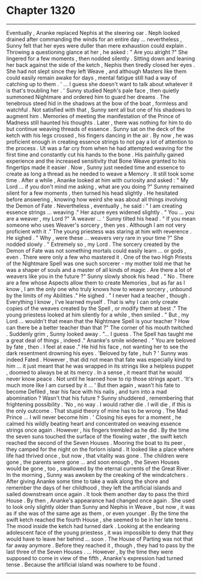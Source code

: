 
# Chapter 1320


---

Eventually , Ananke replaced Nephis at the steering oar . Neph looked drained after commanding the winds for an entire day ... nevertheless , Sunny felt that her eyes were duller than mere exhaustion could explain . Throwing a questioning glance at her , he asked :
" Are you alright ?"
She lingered for a few moments , then nodded silently . Sitting down and leaning her back against the side of the ketch , Nephis then tiredly closed her eyes . She had not slept since they left Weave , and although Masters like them could easily remain awake for days , mental fatigue still had a way of catching up to them .
' ... I guess she doesn't want to talk about whatever it is that's troubling her . ' Sunny studied Neph's pale face , then quietly summoned Nightmare and ordered him to guard her dreams . The tenebrous steed hid in the shadows at the bow of the boat , formless and watchful . Not satisfied with that , Sunny sent all but one of his shadows to augment him .
Memories of meeting the manifestation of the Prince of Madness still haunted his thoughts .
Later , there was nothing for him to do but continue weaving threads of essence . Sunny sat on the deck of the ketch with his legs crossed , his fingers dancing in the air . By now , he was proficient enough in creating essence strings to not pay a lot of attention to the process . Ut was a far cry from when he had attempted weaving for the first time and constantly cut his hands to the bone .
His painfully gained experience and the increased sensitivity that Bone Weave granted to his fingertips made it easier . Now , Sunny just needed time and essence to create as long a thread as he needed to weave a Memory .
It still took some time .
After a while , Ananke looked at him with curiosity and asked :
" My Lord ... if you don't mind me asking , what are you doing ?"
Sunny remained silent for a few moments , then turned his head slightly . He hesitated before answering , knowing how weird she was about all things involving the Demon of Fate . Nevertheless , eventually , he said :
" I am creating essence strings ... weaving ."
Her azure eyes widened slightly .
" You ... you are a weaver , my Lord ?"
'A weaver ... ' Sunny tilted his head .
" If you mean someone who uses Weaver's sorcery , then yes . Although I am not very proficient with it ."
The young priestess was staring at him with reverence . He sighed .
" Why , were these ... weavers very rare in your time ?"
She nodded slowly .
" Extremely so , my Lord . The sorcery created by the Demon of Fate was not something mortals could easily learn ... or gods , even . There were only a few who mastered it . One of the two High Priests of the Nightmare Spell was one such sorcerer - my mother told me that he was a shaper of souls and a master of all kinds of magic . Are there a lot of weavers like you in the future ?"
Sunny slowly shook his head .
" No . There are a few whose Aspects allow them to create Memories , but as far as I know , I am the only one who truly knows how to weave sorcery , unbound by the limits of my Abilities ."
He sighed .
" I never had a teacher , though . Everything I know , I've learned myself . That is why I can only create copies of the weaves created by the Spell , or modify them at best ."
The young priestess looked at him silently for a while , then smiled .
" But , my Lord ... wouldn't that mean that the Nightmare Spell is your teacher ? How can there be a better teacher than that ?"
The corner of his mouth twitched . Suddenly grim , Sunny looked away .
"... I guess . The Spell has taught me a great deal of things , indeed ."
Ananke's smile widened .
" You are beloved by fate , then . I feel at ease ."
He hid his face , not wanting her to see the dark resentment drowning his eyes .
'Beloved by fate , huh ? ' Sunny was indeed Fated . However , that did not mean that fate was especially kind to him ... it just meant that he was wrapped in its strings like a helpless puppet , doomed to always be at its mercy .
In a sense , it meant that he would never know peace .
Not until he learned how to rip those strings apart .
'It's much more like I am cursed by it ... ' But then again , wasn't his fate to become Defiled , tear his face with his nails , and turn into a mad abomination ? Wasn't that his future ?
Sunny shuddered , remembering that frightening possibility .
'No , no way . I would rather die . I will die , if this is the only outcome . That stupid theory of mine has to be wrong . The Mad Prince ... I will never become him . '
Closing his eyes for a moment , he calmed his wildly beating heart and concentrated on weaving essence strings once again .
However , his fingers trembled as he did .
By the time the seven suns touched the surface of the flowing water , the swift ketch reached the second of the Seven Houses . Mooring the boat to its peer , they camped for the night on the forlorn island .
It looked like a place where life had thrived once , but now , that vitality was gone . The children were gone , the parents were gone ... and soon enough , the Seven Houses would be gone , too , swallowed by the eternal currents of the Great River .
In the morning , Sunny was awoken by the creaking of the windcatchers . After giving Ananke some time to take a walk along the shore and remember the days of her childhood , they left the artificial islands and sailed downstream once again .
It took them another day to pass the third House . By then , Ananke's appearance had changed once again .
She used to look only slightly older than Sunny and Nephis in Weave , but now , it was as if she was of the same age as them , or even younger .
By the time the swift ketch reached the fourth House , she seemed to be in her late teens .
The mood inside the ketch had turned dark . Looking at the endearing adolescent face of the young priestess , it was impossible to deny that they would have to leave her behind ... soon .
The House of Parting was not that far away anymore .
Before they reached it , though , they had to pass by the last three of the Seven Houses .
... However , by the time they were supposed to come in view of the fifth , Ananke's expression had turned tense .
Because the artificial island was nowhere to be found .

---

